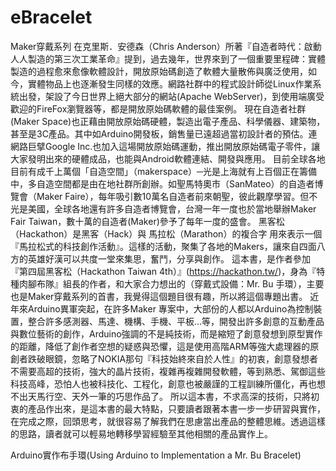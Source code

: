 # eBracelet
Maker穿戴系列
在克里斯．安德森（Chris Anderson）所著『自造者時代：啟動人人製造的第三次工業革命』提到，過去幾年，世界來到了一個重要里程碑：實體製造的過程愈來愈像軟體設計，開放原始碼創造了軟體大量散佈與廣泛使用，如今，實體物品上也逐漸發生同樣的效應。網路社群中的程式設計師從Linux作業系統出發，架設了今日世界上絕大部分的網站(Apache WebServer)，到使用端廣受歡迎的FireFox瀏覽器等，都是開放原始碼軟體的最佳案例。
現在自造者社群(Maker Space)也正藉由開放原始碼硬體，製造出電子產品、科學儀器、建築物，甚至是3C產品。其中如Arduino開發板，銷售量已遠超過當初設計者的預估。連網路巨擘Google Inc.也加入這場開放原始碼運動，推出開放原始碼電子零件，讓大家發明出來的硬體成品，也能與Android軟體連結、開發與應用。
目前全球各地目前有成千上萬個「自造空間」（makerspace）─光是上海就有上百個正在籌備中，多自造空間都是由在地社群所創辦。如聖馬特奧市（SanMateo）的自造者博覽會（Maker Faire），每年吸引數10萬名自造者前來朝聖，彼此觀摩學習。但不光是美國，全球各地還有許多自造者博覽會，台灣一年一度也於當地舉辦Maker Fair Taiwan，數十萬的自造者(Maker)參予了每年一度的盛會。
黑客松（Hackathon）是黑客（Hack）與 馬拉松（Marathon）的複合字 用來表示一個『馬拉松式的科技創作活動』。這樣的活動，聚集了各地的Makers，讓來自四面八方的英雄好漢可以共度一堂來集思，奮鬥，分享與創作。
這本書，是作者參加『第四屆黑客松（Hackathon Taiwan 4th）』(https://hackathon.tw/)，身為『特種肉腳布隊』組長的作者，和大家合力想出的（穿戴式設備：Mr. Bu 手環），主要也是Maker穿戴系列的首書，我覺得這個題目很有趣，所以將這個專題出書。
近年來Arduino異軍突起，在許多Maker 專案中，大部份的人都以Arduino為控制裝置，整合許多感測器、馬達、機構、手機、平板...等，開發出許多創意的互動產品與數位藝術的創作，Arduino強調的不是純技術，而是縮短了創意發想到原型實作的距離，降低了創作者空想的疑惑與恐懼，這是使用高階ARM等強大處理器的原創者跌破眼鏡，忽略了NOKIA那句『科技始終來自於人性』的初衷，創意發想者不需要高超的技術，強大的晶片技術，複雜再複雜開發軟體，等到熟悉、駕御這些科技高峰，恐怕人也被科技化、工程化，創意也被嚴謹的工程訓練所僵化，再也想不出天馬行空、天外一筆的巧思作品了。
所以這本書，不求高深的技術，只將初衷的產品作出來，是這本書的最大特點，只要讀者跟著本書一步一步研習與實作，在完成之際，回頭思考，就很容易了解我們在思慮當出產品的整體思維。透過這樣的思路，讀者就可以輕易地轉移學習經驗至其他相關的產品實作上。


Arduino實作布手環(Using Arduino to Implementation a Mr. Bu Bracelet)

